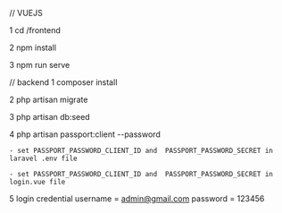 // VUEJS

1 cd /frontend

2 npm install

3 npm run serve


// backend
1 composer install

2 php artisan migrate 

3 php artisan db:seed

4  php artisan passport:client --password

    - set PASSPORT_PASSWORD_CLIENT_ID and  PASSPORT_PASSWORD_SECRET in laravel .env file
    
    - set PASSPORT_PASSWORD_CLIENT_ID and  PASSPORT_PASSWORD_SECRET in login.vue file


5 login credential
    username = admin@gmail.com
    password = 123456

